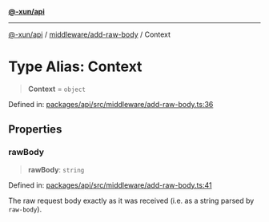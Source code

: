 [**@-xun/api**](../../../README.md)

***

[@-xun/api](../../../README.md) / [middleware/add-raw-body](../README.md) / Context

# Type Alias: Context

> **Context** = `object`

Defined in: [packages/api/src/middleware/add-raw-body.ts:36](https://github.com/Xunnamius/api-utils/blob/2e0fabcd55b7c3db9985d1dbdad536d0a6ac1016/packages/api/src/middleware/add-raw-body.ts#L36)

## Properties

### rawBody

> **rawBody**: `string`

Defined in: [packages/api/src/middleware/add-raw-body.ts:41](https://github.com/Xunnamius/api-utils/blob/2e0fabcd55b7c3db9985d1dbdad536d0a6ac1016/packages/api/src/middleware/add-raw-body.ts#L41)

The raw request body exactly as it was received (i.e. as a string parsed by
`raw-body`).
